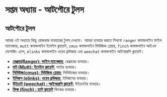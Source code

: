 # সপ্তম অধ্যায় - আটপৌরে টুলস

## আটপৌরে টুলস

আমরা এই অধ্যায়ে কিছু রোজকার ব্যবহারের টুলস্ দেখবো। আমরা ব্যবহার করতে শিখবো `ranger` কমান্ডলাইন ফাইল ম্যানেজার, `mutt` কমান্ডলাইন ইমেইল ক্লায়েন্ট, `cmus` কমান্ডলাইন মিউজিক প্লেয়ার, `finch` কমান্ডলাইন আইএম মেসেজিং এ্যাপ, `elinks` কমান্ডলাইন ওয়েব ব্রাউজার এবং `weechat` কমান্ডলাইন আইআরসি ক্লায়েন্ট।

* [**রেঞ্জার\(Ranger\): ফাইল ম্যানেজার**:](3.7.1.ranger.md) রেঞ্জারের ব্যবহার।
* [**মাট \(Mutt\): ইমেইল ক্লায়েন্ট**:](3.7.2.mutt.md) মাটের ব্যবহার।
* [**সিমিউজ\(cmus\): মিউজিক প্লেয়ার**:](3.7.3.cmus.md) সিমিউজের ব্যবহার।
* [**ইলিঙ্কস \(elinks\): ওয়েব ব্রাউজার**:](3.7.4.elinks.md) ইলিঙ্কসের ব্যবহার।
* [**উইচ্যাট \(weechat\) : আইআরসি ক্লায়েন্ট**:](3.7.5.weechat.md) উইচ্যাটের ব্যবহার।
* [**ফিঞ্চ \(finch\) : চ্যাট ক্লায়েন্ট**](3.7.6.finch.md) ফিঞ্চের ব্যবহার।

